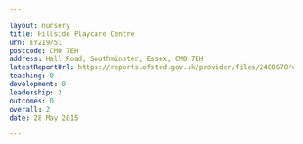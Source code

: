 ```yaml
---

layout: nursery
title: Hillside Playcare Centre
urn: EY219751
postcode: CM0 7EH
address: Hall Road, Southminster, Essex, CM0 7EH
latestReportUrl: https://reports.ofsted.gov.uk/provider/files/2488678/urn/EY219751.pdf
teaching: 0
development: 0
leadership: 2
outcomes: 0
overall: 2
date: 28 May 2015

---
```

